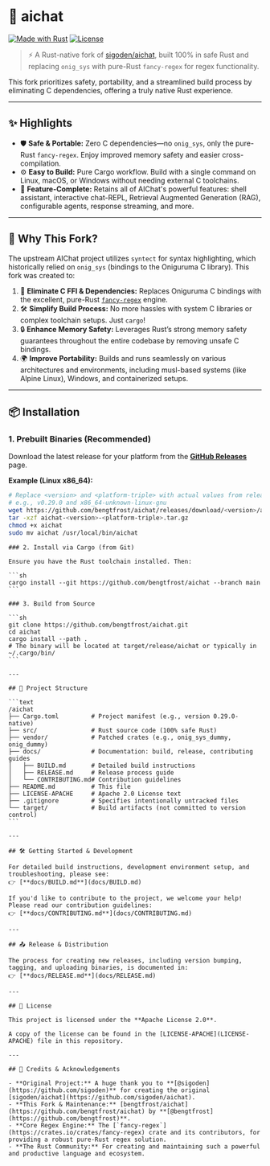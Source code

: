 # 🦀 aichat

[![Made with Rust](https://img.shields.io/badge/Made%20with-Rust-EA592E?style=for-the-badge&logo=rust)](https://www.rust-lang.org)
[![License](https://img.shields.io/badge/License-Apache_2.0-blue.svg?style=for-the-badge)](LICENSE-APACHE)

> ⚡ A Rust-native fork of [sigoden/aichat](https://github.com/sigoden/aichat), built 100% in safe Rust and replacing `onig_sys` with pure-Rust `fancy-regex` for regex functionality.

This fork prioritizes safety, portability, and a streamlined build process by eliminating C dependencies, offering a truly native Rust experience.

---

## ✨ Highlights

- 🛡️ **Safe & Portable:** Zero C dependencies—no `onig_sys`, only the pure-Rust `fancy-regex`. Enjoy improved memory safety and easier cross-compilation.
- ⚙️ **Easy to Build:** Pure Cargo workflow. Build with a single command on Linux, macOS, or Windows without needing external C toolchains.
- 🚀 **Feature-Complete:** Retains all of AIChat's powerful features: shell assistant, interactive chat-REPL, Retrieval Augmented Generation (RAG), configurable agents, response streaming, and more.

---

## 🚀 Why This Fork?

The upstream AIChat project utilizes `syntect` for syntax highlighting, which historically relied on `onig_sys` (bindings to the Oniguruma C library). This fork was created to:

1. 🚫 **Eliminate C FFI & Dependencies:** Replaces Oniguruma C bindings with the excellent, pure-Rust [`fancy-regex`](https://crates.io/crates/fancy-regex) engine.
2. 🛠️ **Simplify Build Process:** No more hassles with system C libraries or complex toolchain setups. Just `cargo`!
3. 🔒 **Enhance Memory Safety:** Leverages Rust’s strong memory safety guarantees throughout the entire codebase by removing unsafe C bindings.
4. 🌍 **Improve Portability:** Builds and runs seamlessly on various architectures and environments, including musl-based systems (like Alpine Linux), Windows, and containerized setups.

---

## 📦 Installation

### 1. Prebuilt Binaries (Recommended)

Download the latest release for your platform from the [**GitHub Releases**](https://github.com/bengtfrost/aichat/releases) page.

**Example (Linux x86_64):**

```sh
# Replace <version> and <platform-triple> with actual values from releases
# e.g., v0.29.0 and x86_64-unknown-linux-gnu
wget https://github.com/bengtfrost/aichat/releases/download/<version>/aichat-<version>-<platform-triple>.tar.gz
tar -xzf aichat-<version>-<platform-triple>.tar.gz
chmod +x aichat
sudo mv aichat /usr/local/bin/aichat
```

````
### 2. Install via Cargo (from Git)

Ensure you have the Rust toolchain installed. Then:

```sh
cargo install --git https://github.com/bengtfrost/aichat --branch main
```

### 3. Build from Source

```sh
git clone https://github.com/bengtfrost/aichat.git
cd aichat
cargo install --path .
# The binary will be located at target/release/aichat or typically in ~/.cargo/bin/
```

---

## 📂 Project Structure

```text
/aichat
├── Cargo.toml         # Project manifest (e.g., version 0.29.0-native)
├── src/               # Rust source code (100% safe Rust)
├── vendor/            # Patched crates (e.g., onig_sys_dummy, onig_dummy)
├── docs/              # Documentation: build, release, contributing guides
│   ├── BUILD.md       # Detailed build instructions
│   ├── RELEASE.md     # Release process guide
│   └── CONTRIBUTING.md# Contribution guidelines
├── README.md          # This file
├── LICENSE-APACHE     # Apache 2.0 License text
├── .gitignore         # Specifies intentionally untracked files
└── target/            # Build artifacts (not committed to version control)
```

---

## 🛠️ Getting Started & Development

For detailed build instructions, development environment setup, and troubleshooting, please see:
👉 [**docs/BUILD.md**](docs/BUILD.md)

If you'd like to contribute to the project, we welcome your help! Please read our contribution guidelines:
👉 [**docs/CONTRIBUTING.md**](docs/CONTRIBUTING.md)

---

## 📤 Release & Distribution

The process for creating new releases, including version bumping, tagging, and uploading binaries, is documented in:
👉 [**docs/RELEASE.md**](docs/RELEASE.md)

---

## 📜 License

This project is licensed under the **Apache License 2.0**.

A copy of the license can be found in the [LICENSE-APACHE](LICENSE-APACHE) file in this repository.

---

## 🙌 Credits & Acknowledgements

- **Original Project:** A huge thank you to **[@sigoden](https://github.com/sigoden)** for creating the original [sigoden/aichat](https://github.com/sigoden/aichat).
- **This Fork & Maintenance:** [bengtfrost/aichat](https://github.com/bengtfrost/aichat) by **[@bengtfrost](https://github.com/bengtfrost)**.
- **Core Regex Engine:** The [`fancy-regex`](https://crates.io/crates/fancy-regex) crate and its contributors, for providing a robust pure-Rust regex solution.
- **The Rust Community:** For creating and maintaining such a powerful and productive language and ecosystem.
````

